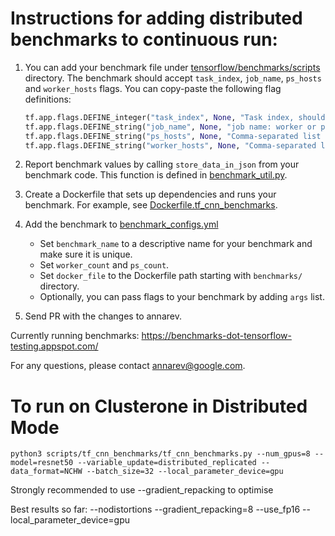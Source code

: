 # Instructions for adding distributed benchmarks to continuous run:

1. You can add your benchmark file under
   [tensorflow/benchmarks/scripts](https://github.com/tensorflow/benchmarks/tree/master/scripts) directory. The benchmark should accept `task_index`, `job_name`, `ps_hosts` and `worker_hosts` flags. You can copy-paste the following flag definitions:

    ```python
    tf.app.flags.DEFINE_integer("task_index", None, "Task index, should be >= 0.")
    tf.app.flags.DEFINE_string("job_name", None, "job name: worker or ps")
    tf.app.flags.DEFINE_string("ps_hosts", None, "Comma-separated list of hostname:port pairs")
    tf.app.flags.DEFINE_string("worker_hosts", None, "Comma-separated list of hostname:port pairs")
    ```
2. Report benchmark values by calling `store_data_in_json` from your benchmark
   code. This function is defined in
   [benchmark\_util.py](https://github.com/tensorflow/benchmarks/blob/master/scripts/util/benchmark_util.py).
3. Create a Dockerfile that sets up dependencies and runs your benchmark. For
   example, see [Dockerfile.tf\_cnn\_benchmarks](https://github.com/tensorflow/benchmarks/blob/master/scripts/Dockerfile.tf_cnn_benchmarks).
4. Add the benchmark to
   [benchmark\_configs.yml](https://github.com/tensorflow/benchmarks/blob/master/scripts/benchmark_configs.yml)
   * Set `benchmark_name` to a descriptive name for your benchmark and make sure
     it is unique.
   * Set `worker_count` and `ps_count`.
   * Set `docker_file` to the Dockerfile path starting with `benchmarks/`
     directory.
   * Optionally, you can pass flags to your benchmark by adding `args` list.
5. Send PR with the changes to annarev.

Currently running benchmarks:
https://benchmarks-dot-tensorflow-testing.appspot.com/

For any questions, please contact annarev@google.com.

# To run on Clusterone in Distributed Mode

```python3 scripts/tf_cnn_benchmarks/tf_cnn_benchmarks.py --num_gpus=8 --model=resnet50 --variable_update=distributed_replicated --data_format=NCHW --batch_size=32 --local_parameter_device=gpu```

Strongly recommended to use --gradient_repacking to optimise 

Best results so far:
--nodistortions
--gradient_repacking=8
--use_fp16
--local_parameter_device=gpu
